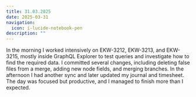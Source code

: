 ```yaml
---
title: 31.03.2025
date: 2025-03-31
navigation:
  icon: i-lucide-notebook-pen
description: ""
---
```


In the morning I worked intensively on EKW-3212, EKW-3213, and EKW-3215, mostly inside GraphQL Explorer to test queries and investigate how to find the required data. I committed several changes, including deleting false files from a merge, adding new node fields, and merging branches. In the afternoon I had another sync and later updated my journal and timesheet. The day was focused but productive, and I managed to finish more than I expected.

